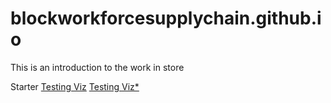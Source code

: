 # blockworkforcesupplychain.github.io

This is an introduction to the work in store

Starter
[Testing Viz](https://blockworkforcesupplychain.github.io/pages/testing_viz.html)
[Testing Viz*](pages/testing_viz.md)